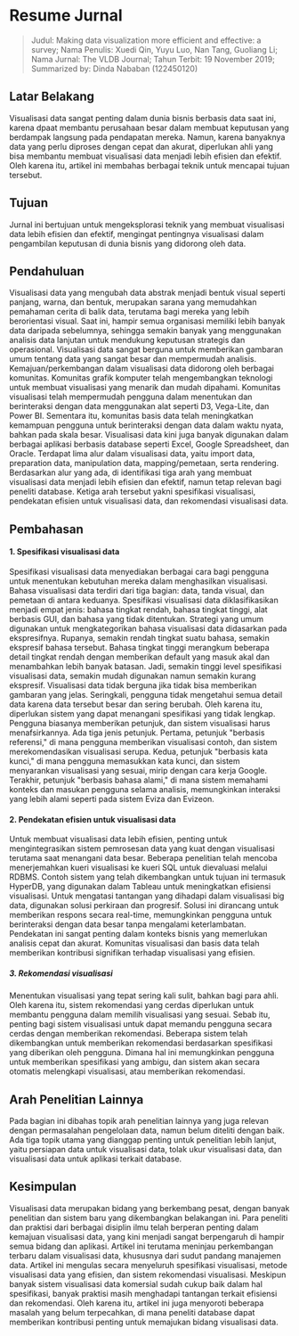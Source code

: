 # Resume Jurnal
> Judul: 
Making data visualization more efficient and effective: a survey;
Nama Penulis: 
Xuedi Qin, Yuyu Luo, Nan Tang, Guoliang Li;
Nama Jurnal:
The VLDB Journal;
Tahun Terbit:
19 November 2019;
Summarized by: Dinda Nababan (122450120)

## Latar Belakang
Visualisasi data sangat penting dalam dunia bisnis berbasis data saat ini, karena dpaat membantu perusahaan besar dalam membuat keputusan yang berdampak langsung pada pendapatan mereka. Namun, karena banyaknya data yang perlu diproses dengan cepat dan akurat, diperlukan ahli yang bisa membantu membuat visualisasi data menjadi lebih efisien dan efektif. Oleh karena  itu, artikel ini membahas berbagai teknik untuk mencapai tujuan tersebut.
## Tujuan
Jurnal ini bertujuan untuk mengeksplorasi teknik yang membuat visualisasi data lebih efisien dan efektif, mengingat pentingnya visualisasi dalam pengambilan keputusan di dunia bisnis yang didorong oleh data.
## Pendahuluan  
Visualisasi data yang mengubah data abstrak menjadi bentuk visual seperti panjang, warna, dan bentuk, merupakan sarana yang memudahkan pemahaman cerita di balik data, terutama bagi mereka yang lebih berorientasi visual. Saat ini, hampir semua organisasi memiliki lebih banyak data daripada sebelumnya, sehingga semakin banyak yang menggunakan analisis data lanjutan untuk mendukung keputusan strategis dan operasional. Visualisasi data sangat berguna untuk memberikan gambaran umum tentang data yang sangat besar dan mempermudah analisis. 
Kemajuan/perkembangan dalam visualisasi data didorong oleh berbagai komunitas. Komunitas grafik komputer telah mengembangkan teknologi untuk membuat visualisasi yang menarik dan mudah dipahami. Komunitas visualisasi telah mempermudah pengguna dalam menentukan dan berinteraksi dengan data menggunakan alat seperti D3, Vega-Lite, dan Power BI. Sementara itu, komunitas basis data telah meningkatkan kemampuan pengguna untuk berinteraksi dengan data dalam waktu nyata, bahkan pada skala besar. Visualisasi data kini juga banyak digunakan dalam berbagai aplikasi berbasis database seperti Excel, Google Spreadsheet, dan Oracle.
Terdapat lima alur dalam visualisasi data, yaitu import data, preparation data, manipulation data, mapping/pemetaan, serta rendering. Berdasarkan alur yang ada, di identifikasi tiga arah yang membuat visualisasi data menjadi lebih efisien dan efektif, namun tetap relevan bagi peneliti database. Ketiga arah tersebut yakni spesifikasi visualisasi, pendekatan efisien untuk visualisasi data, dan rekomendasi visualisasi data.
## Pembahasan
#### 1.	Spesifikasi visualisasi data
Spesifikasi visualisasi data menyediakan berbagai cara bagi pengguna untuk menentukan kebutuhan mereka dalam menghasilkan visualisasi. Bahasa visualisasi data terdiri dari tiga bagian: data, tanda visual, dan pemetaan di antara keduanya. Spesifikasi visualisasi data diklasifikasikan menjadi empat jenis: bahasa tingkat rendah, bahasa tingkat tinggi, alat berbasis GUI, dan bahasa yang tidak ditentukan. Strategi yang umum digunakan untuk mengkategorikan bahasa visualisasi data didasarkan pada ekspresifnya. Rupanya, semakin rendah tingkat suatu bahasa, semakin ekspresif bahasa tersebut. Bahasa tingkat tinggi merangkum beberapa detail tingkat rendah dengan memberikan default yang masuk akal dan menambahkan lebih banyak batasan. Jadi, semakin tinggi level spesifikasi visualisasi data, semakin mudah digunakan namun semakin kurang ekspresif. 
Visualisasi data tidak berguna jika tidak bisa memberikan gambaran yang jelas. Seringkali, pengguna tidak mengetahui semua detail data karena data tersebut besar dan sering berubah. Oleh karena itu, diperlukan sistem yang dapat menangani spesifikasi yang tidak lengkap. Pengguna biasanya memberikan petunjuk, dan sistem visualisasi harus menafsirkannya.
Ada tiga jenis petunjuk. Pertama, petunjuk "berbasis referensi," di mana pengguna memberikan visualisasi contoh, dan sistem merekomendasikan visualisasi serupa. Kedua, petunjuk "berbasis kata kunci," di mana pengguna memasukkan kata kunci, dan sistem menyarankan visualisasi yang sesuai, mirip dengan cara kerja Google. Terakhir, petunjuk "berbasis bahasa alami," di mana sistem memahami konteks dan masukan pengguna selama analisis, memungkinkan interaksi yang lebih alami seperti pada sistem Eviza dan Evizeon.
#### 2.	Pendekatan efisien untuk visualisasi data
Untuk membuat visualisasi data lebih efisien, penting untuk mengintegrasikan sistem pemrosesan data yang kuat dengan visualisasi terutama saat menangani data besar. Beberapa penelitian telah mencoba menerjemahkan kueri visualisasi ke kueri SQL untuk dievaluasi melalui RDBMS. Contoh sistem yang telah dikembangkan untuk tujuan ini termasuk HyperDB, yang digunakan dalam Tableau untuk meningkatkan efisiensi visualisasi. Untuk mengatasi tantangan yang dihadapi dalam visualisasi big data, digunakan solusi perkiraan dan progresif. Solusi ini dirancang untuk memberikan respons secara real-time, memungkinkan pengguna untuk berinteraksi dengan data besar tanpa mengalami keterlambatan. Pendekatan ini sangat penting dalam konteks bisnis yang memerlukan analisis cepat dan akurat. Komunitas visualisasi dan basis data telah memberikan kontribusi signifikan terhadap visualisasi yang efisien.
##### 3.	Rekomendasi visualisasi
Menentukan visualisasi yang tepat sering kali sulit, bahkan bagi para ahli. Oleh karena itu, sistem rekomendasi yang cerdas diperlukan untuk membantu pengguna dalam memilih visualisasi yang sesuai. Sebab itu, penting bagi sistem visualisasi untuk dapat memandu pengguna secara cerdas dengan memberikan rekomendasi. Beberapa sistem telah dikembangkan untuk memberikan rekomendasi berdasarkan spesifikasi yang diberikan oleh pengguna. Dimana hal ini memungkinkan pengguna untuk memberikan spesifikasi yang ambigu, dan sistem akan secara otomatis melengkapi visualisasi, atau memberikan rekomendasi.
## Arah Penelitian Lainnya
Pada bagian ini dibahas topik arah penelitian lainnya yang juga relevan dengan permasalahan pengelolaan data, namun belum diteliti dengan baik. Ada tiga topik utama yang dianggap penting untuk penelitian lebih lanjut, yaitu persiapan data untuk visualisasi data, tolak ukur visualisasi data, dan visualisasi data untuk aplikasi terkait database.
## Kesimpulan
Visualisasi data merupakan bidang yang berkembang pesat, dengan banyak penelitian dan sistem baru yang dikembangkan belakangan ini. Para peneliti dan praktisi dari berbagai disiplin ilmu telah berperan penting dalam kemajuan visualisasi data, yang kini menjadi sangat berpengaruh di hampir semua bidang dan aplikasi.
Artikel ini terutama meninjau perkembangan terbaru dalam visualisasi data, khususnya dari sudut pandang manajemen data. Artikel ini mengulas secara menyeluruh spesifikasi visualisasi, metode visualisasi data yang efisien, dan sistem rekomendasi visualisasi. Meskipun banyak sistem visualisasi data komersial sudah cukup baik dalam hal spesifikasi, banyak praktisi masih menghadapi tantangan terkait efisiensi dan rekomendasi. Oleh karena itu, artikel ini juga menyoroti beberapa masalah yang belum terpecahkan, di mana peneliti database dapat memberikan kontribusi penting untuk memajukan bidang visualisasi data.

